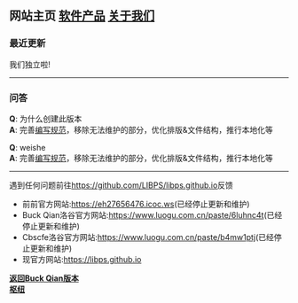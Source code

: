 ## 网站主页 [软件产品](products.md) [关于我们](about_us.md)

### 最近更新
我们独立啦!

---
### 问答
**Q**: 为什么创建此版本\
**A**: 完善[编写规范](index.html "文件夹大驼峰, 文件名下划线。超链接带后缀")，移除无法维护的部分，优化排版&文件结构，推行本地化等

**Q**: weishe\
**A**: 完善[编写规范](index.html "文件夹大驼峰, 文件名下划线。超链接带后缀")，移除无法维护的部分，优化排版&文件结构，推行本地化等

---
遇到任何问题前往<https://github.com/LIBPS/libps.github.io>反馈

- 前前官方网站:<https://eh27656476.icoc.ws>(已经停止更新和维护)
- Buck Qian洛谷官方网站:<https://www.luogu.com.cn/paste/6luhnc4t>(已经停止更新和维护)
- Cbscfe洛谷官方网站:<https://www.luogu.com.cn/paste/b4mw1ptj>(已经停止更新和维护)
- 现官方网站:<https://libps.github.io>

**[返回Buck Qian版本](../zh/index.md)**\
**[枢纽](../port.md)**